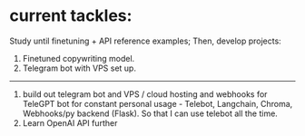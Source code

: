 # current tackles:
Study until finetuning + API reference examples;
Then, develop projects:
1. Finetuned copywriting model.
2. Telegram bot with VPS set up.




----
1. build out telegram bot and VPS / cloud hosting and webhooks for TeleGPT bot for constant personal usage - Telebot, Langchain, Chroma, Webhooks/py backend (Flask). So that I can use telebot all the time.
2. Learn OpenAI API further




